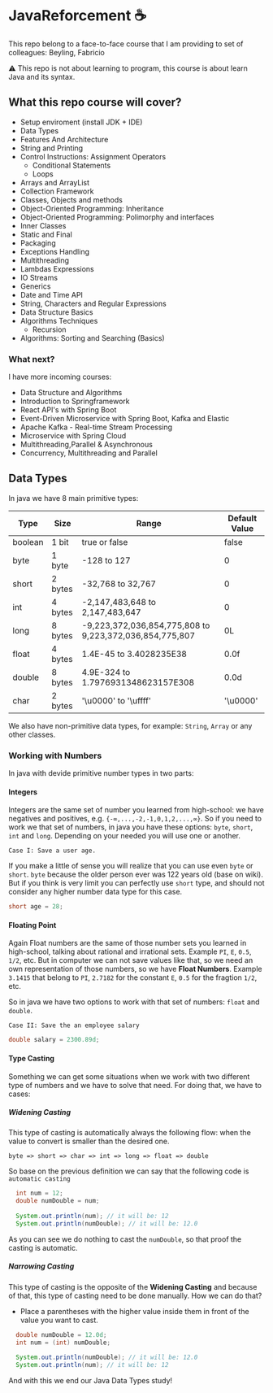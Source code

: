 # JavaReforcement ☕
This repo belong to a face-to-face course that I am providing to set of colleagues: Beyling, Fabricio

⚠ This repo is not about learning to program, this course 
is about learn Java and its syntax.

## What this repo course will cover?

- Setup enviroment (install JDK + IDE)
- Data Types
- Features And Architecture
- String and Printing
- Control Instructions: Assignment Operators
  - Conditional Statements
  - Loops
- Arrays and ArrayList
- Collection Framework
- Classes, Objects and methods
- Object-Oriented Programming: Inheritance
- Object-Oriented Programming: Polimorphy and interfaces
- Inner Classes
- Static and Final
- Packaging
- Exceptions Handling
- Multithreading
- Lambdas Expressions
- IO Streams
- Generics
- Date and Time API
- String, Characters and Regular Expressions
- Data Structure Basics
- Algorithms Techniques
  - Recursion
- Algorithms: Sorting and Searching (Basics)

### What next?
I have more incoming courses:
- Data Structure and Algorithms
- Introduction to Springframework
- React API's with Spring Boot
- Event-Driven Microservice with Spring Boot, Kafka and Elastic
- Apache Kafka - Real-time Stream Processing
- Microservice with Spring Cloud
- Multithreading,Parallel & Asynchronous
- Concurrency, Multithreading and Parallel


## Data Types 
In java we have 8 main primitive types: 

| Type    | Size    | Range | Default Value|
|---------|---------|-------|--------------|
 | boolean | 1 bit   | true or false | false|
 | byte    | 1 byte  | -128 to 127 | 0|
 | short   | 2 bytes | -32,768 to 32,767 | 0|
 | int     | 4 bytes | -2,147,483,648 to 2,147,483,647 | 0|
 | long    | 8 bytes | -9,223,372,036,854,775,808 to 9,223,372,036,854,775,807 | 0L|
 | float   | 4 bytes | 1.4E-45 to 3.4028235E38 | 0.0f|
 | double  | 8 bytes | 4.9E-324 to 1.7976931348623157E308 | 0.0d|
 | char    | 2 bytes | '\u0000' to '\uffff' | '\u0000'|

We also have non-primitive data types, for example: `String`, `Array` or any other classes.

### Working with Numbers

In java with devide primitive number types in two parts:

#### Integers
Integers are the same set of number you learned from high-school: we have negatives and positives, e.g. `{-∞,...,-2,-1,0,1,2,...,∞}`. So if you need to work we that set of numbers, in java you have these options: `byte`, `short`, `int` and `long`.
Depending on your needed you will use one or another.

```
Case I: Save a user age. 
```

If you make a little of sense you will realize that you can use even `byte` or `short`. `byte` because the older person ever was 122 years old (base on wiki). But if you think is very limit you can perfectly use `short` type,
and should not consider any higher number data type for this case.

```java
short age = 28;
```

#### Floating Point
Again Float numbers are the same of those number sets you learned in high-school, talking about rational and irrational sets. Example `PI`, `E`, `0.5`, `1/2`, etc.
But in computer we can not save values like that, so we need an own representation of those numbers, so we have **Float Numbers**. Example `3.1415` that belong to `PI`, `2.7182` for the constant `E`, `0.5` for the fragtion `1/2`, etc.

So in java we have two options to work with that set of numbers: `float` and `double`.

```
Case II: Save the an employee salary
```


```java
double salary = 2300.89d;
```

#### Type Casting

Something we can get some situations when we work with two different type of numbers and we have to solve that need. For doing that, we have to cases:

##### Widening Casting
This type of casting is automatically always the following flow: when the value to convert is smaller than the desired one.

```
byte => short => char => int => long => float => double
```

So base on the previous definition we can say that the following code is `automatic casting`

```java 
  int num = 12;
  double numDouble = num;
  
  System.out.println(num); // it will be: 12
  System.out.println(numDouble); // it will be: 12.0
```

As you can see we do nothing to cast the `numDouble`, so that proof the casting is automatic.

##### Narrowing Casting

This type of casting is the opposite of the **Widening Casting** and because of that, this type of casting need to be done manually. How we can do that? 

- Place a parentheses with the higher value inside them in front of the value you want to cast.

```java 
  double numDouble = 12.0d;
  int num = (int) numDouble;
  
  System.out.println(numDouble); // it will be: 12.0
  System.out.println(num); // it will be: 12
```

And with this we end our Java Data Types study! 